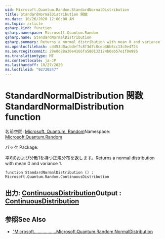 ```yaml
---
uid: Microsoft.Quantum.Random.StandardNormalDistribution
title: StandardNormalDistribution 関数
ms.date: 10/26/2020 12:00:00 AM
ms.topic: article
qsharp.kind: function
qsharp.namespace: Microsoft.Quantum.Random
qsharp.name: StandardNormalDistribution
qsharp.summary: Returns a normal distribution with mean 0 and variance 1.
ms.openlocfilehash: cd453d0acbdef7c8f3d7c8ceb46b6cc13c0e4724
ms.sourcegitcommit: 29e0d88a30e4166fa580132124b0eb57e1f0e986
ms.translationtype: MT
ms.contentlocale: ja-JP
ms.lasthandoff: 10/27/2020
ms.locfileid: "92720247"
---
```

# <a name="standardnormaldistribution-function"></a><span data-ttu-id="d4052-102">StandardNormalDistribution 関数</span><span class="sxs-lookup"><span data-stu-id="d4052-102">StandardNormalDistribution function</span></span>

<span data-ttu-id="d4052-103">名前空間: [Microsoft. Quantum. Random](xref:Microsoft.Quantum.Random)</span><span class="sxs-lookup"><span data-stu-id="d4052-103">Namespace: [Microsoft.Quantum.Random](xref:Microsoft.Quantum.Random)</span></span>

<span data-ttu-id="d4052-104">パック [](https://nuget.org/packages/)</span><span class="sxs-lookup"><span data-stu-id="d4052-104">Package: [](https://nuget.org/packages/)</span></span>


<span data-ttu-id="d4052-105">平均0および分散1を持つ正規分布を返します。</span><span class="sxs-lookup"><span data-stu-id="d4052-105">Returns a normal distribution with mean 0 and variance 1.</span></span>

```qsharp
function StandardNormalDistribution () : Microsoft.Quantum.Random.ContinuousDistribution
```


## <a name="output--continuousdistribution"></a><span data-ttu-id="d4052-106">出力: [ContinuousDistribution](xref:Microsoft.Quantum.Random.ContinuousDistribution)</span><span class="sxs-lookup"><span data-stu-id="d4052-106">Output : [ContinuousDistribution](xref:Microsoft.Quantum.Random.ContinuousDistribution)</span></span>



## <a name="see-also"></a><span data-ttu-id="d4052-107">参照</span><span class="sxs-lookup"><span data-stu-id="d4052-107">See Also</span></span>

- [<span data-ttu-id="d4052-108">"Microsoft..................</span><span class="sxs-lookup"><span data-stu-id="d4052-108">Microsoft.Quantum.Random.NormalDistribution</span></span>](xref:Microsoft.Quantum.Random.NormalDistribution)
